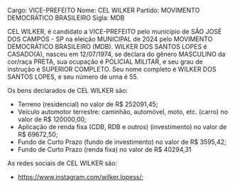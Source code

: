 Cargo: VICE-PREFEITO
Nome: CEL WILKER
Partido: MOVIMENTO DEMOCRÁTICO BRASILEIRO
Sigla: MDB

CEL WILKER, é candidato a VICE-PREFEITO pelo município de SÃO JOSÉ DOS CAMPOS - SP na eleição MUNICIPAL de 2024 pelo MOVIMENTO DEMOCRÁTICO BRASILEIRO (MDB).
WILKER DOS SANTOS LOPES é CASADO(A), nasceu em 12/07/1974, se declara do gênero MASCULINO da cor/raça PRETA, sua ocupação é POLICIAL MILITAR, e seu grau de instrução é SUPERIOR COMPLETO.
Seu nome completo é WILKER DOS SANTOS LOPES, e seu número de urna é 55.

Os bens declarados de CEL WILKER são: 
- Terreno (residencial) no valor de R$ 252091,45;
- Veículo automotor terrestre: caminhão, automóvel, moto, etc. (carro) no valor de R$ 120000,00;
- Aplicação de renda fixa (CDB, RDB e outros) (investimento) no valor de R$ 69672,50;
- Fundo de Curto Prazo (fundo de investimento) no valor de R$ 3595,42;
- Fundo de Curto Prazo (renda fixa) no valor de R$ 40294,31

As redes sociais de CEL WILKER são:
- https://www.instagram.com/wilker.lopess/;